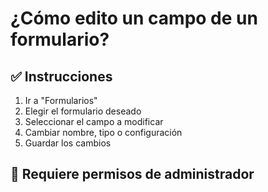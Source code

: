# ¿Cómo edito un campo de un formulario?

## ✅ Instrucciones

1. Ir a "Formularios"
2. Elegir el formulario deseado
3. Seleccionar el campo a modificar
4. Cambiar nombre, tipo o configuración
5. Guardar los cambios

## 🧠 Requiere permisos de administrador
